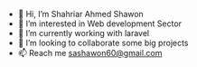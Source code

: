 - 👋 Hi, I’m Shahriar Ahmed Shawon
- 👀 I’m interested in Web development Sector
- 🌱 I’m currently working with laravel
- 💞️ I’m looking to collaborate some big projects
- 📫 Reach me sashawon60@gmail.com
